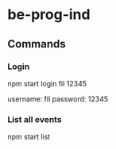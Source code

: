 # be-prog-ind

## Commands

### Login

npm start login fil 12345

username: fil
password: 12345

### List all events

npm start list
